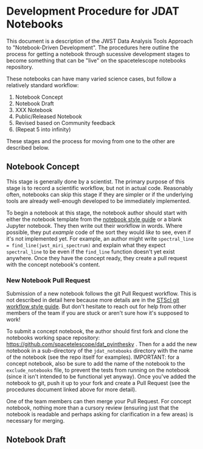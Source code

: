 # Development Procedure for JDAT Notebooks

This document is a description of the JWST Data Analysis Tools Approach to
"Notebook-Driven Development".  The procedures here outline the process for
getting a notebook through sucessive development stages to become something
that can be "live" on the spacetelescope notebooks repository.

These notebooks can have many varied science cases, but follow a relatively
standard workflow:

1. Notebook Concept
2. Notebook Draft
3. XXX Notebook
4. Public/Released Notebook
5. Revised based on Community feedback
6. (Repeat 5 into infinity)

These stages and the process for moving from one to the other are described below.

## Notebook Concept

This stage is generally done by a scientist. The primary purpose of this stage is to record a scientific workflow, but not in actual code. Reasonably often, notebooks can skip this stage if they are simpler or if the underlying tools are already well-enough developed to be immediately implemented.

To begin a notebook at this stage, the notebook author should start with either the notebook template from the [notebook style guide](https://github.com/spacetelescope/style-guides/blob/master/guides/jupyter-notebooks.md) or a blank Jupyter notebook.  They then write out their workflow in words.  Where possible, they put  *example* code of the sort they would *like* to see, even if it's not implemented yet.  For example,  an author might write ``spectral_line = find_line(jwst_miri_spectrum)`` and explain what they expect ``spectral_line`` to be even if the ``find_line`` function doesn't yet exist anywhere.  Once they have the concept ready, they create a pull request with the concept notebook's content.

### New Notebook Pull Request

Submission of a new notebook follows the git Pull Request workflow.  This is not described in detail here because more details are in the [STScI git workflow style guide](https://github.com/spacetelescope/style-guides/blob/master/guides/git-workflow.md).  But don't hesitate to reach out for help from other members of the team if you are stuck or aren't sure how it's supposed to work! 

To submit a concept notebook, the author should first fork and clone the notebooks working space repository: https://github.com/spacetelescope/dat_pyinthesky . Then for a add the new notebook in a sub-directory of the ``jdat_notebooks`` directory with the name of the notebook (see the repo itself for examples).  IMPORTANT: for a concept notebook, also be sure to add the name of the notebook to the ``exclude_notebooks`` file, to prevent the tests from running on the notebook (since it isn't intended to be functional yet anyway).  Once you've added the notebook to git, push it up to your fork and create a Pull Request (see the procedures document linked above for more detail).

One of the team members can then merge your Pull Request.  For concept notebook, nothing more than a cursory review (ensuring just that the notebook is readable and perhaps asking for clarification in a few areas) is necessary for merging.


## Notebook Draft
